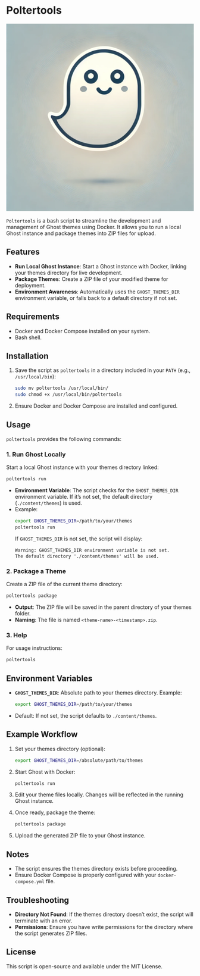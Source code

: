 # Poltertools

![Poltertools Logo](./logo.webp)

`Poltertools` is a bash script to streamline the development and management of Ghost themes using Docker. It allows you to run a local Ghost instance and package themes into ZIP files for upload.

## Features

- **Run Local Ghost Instance**: Start a Ghost instance with Docker, linking your themes directory for live development.
- **Package Themes**: Create a ZIP file of your modified theme for deployment.
- **Environment Awareness**: Automatically uses the `GHOST_THEMES_DIR` environment variable, or falls back to a default directory if not set.

## Requirements

- Docker and Docker Compose installed on your system.
- Bash shell.

## Installation

1. Save the script as `poltertools` in a directory included in your `PATH` (e.g., `/usr/local/bin`):
   ```bash
   sudo mv poltertools /usr/local/bin/
   sudo chmod +x /usr/local/bin/poltertools
   ```

2. Ensure Docker and Docker Compose are installed and configured.

## Usage

`poltertools` provides the following commands:

### 1. Run Ghost Locally
Start a local Ghost instance with your themes directory linked:
```bash
poltertools run
```

- **Environment Variable**: The script checks for the `GHOST_THEMES_DIR` environment variable. If it’s not set, the default directory (`./content/themes`) is used.
- Example:
  ```bash
  export GHOST_THEMES_DIR=/path/to/your/themes
  poltertools run
  ```
  If `GHOST_THEMES_DIR` is not set, the script will display:
  ```
  Warning: GHOST_THEMES_DIR environment variable is not set.
  The default directory './content/themes' will be used.
  ```

### 2. Package a Theme
Create a ZIP file of the current theme directory:
```bash
poltertools package
```

- **Output**: The ZIP file will be saved in the parent directory of your themes folder.
- **Naming**: The file is named `<theme-name>-<timestamp>.zip`.

### 3. Help
For usage instructions:
```bash
poltertools
```

## Environment Variables

- **`GHOST_THEMES_DIR`**: Absolute path to your themes directory. Example:
  ```bash
  export GHOST_THEMES_DIR=/path/to/your/themes
  ```
- Default: If not set, the script defaults to `./content/themes`.

## Example Workflow

1. Set your themes directory (optional):
   ```bash
   export GHOST_THEMES_DIR=/absolute/path/to/themes
   ```

2. Start Ghost with Docker:
   ```bash
   poltertools run
   ```

3. Edit your theme files locally. Changes will be reflected in the running Ghost instance.

4. Once ready, package the theme:
   ```bash
   poltertools package
   ```

5. Upload the generated ZIP file to your Ghost instance.

## Notes

- The script ensures the themes directory exists before proceeding.
- Ensure Docker Compose is properly configured with your `docker-compose.yml` file.

## Troubleshooting

- **Directory Not Found**: If the themes directory doesn’t exist, the script will terminate with an error.
- **Permissions**: Ensure you have write permissions for the directory where the script generates ZIP files.

## License

This script is open-source and available under the MIT License.
